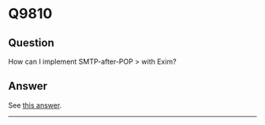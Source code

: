 Q9810
=====

Question
--------

How can I implement  SMTP-after-POP > with Exim?

Answer
------

See [this answer](FAQ/Policy_controls/Q0706).

* * * * *
